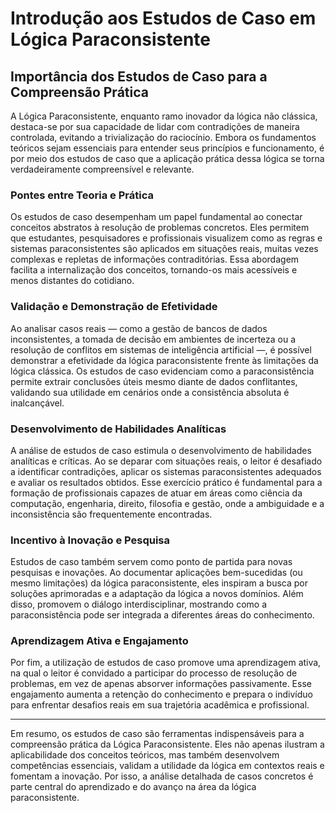 
# Introdução aos Estudos de Caso em Lógica Paraconsistente

## Importância dos Estudos de Caso para a Compreensão Prática

A Lógica Paraconsistente, enquanto ramo inovador da lógica não clássica, destaca-se por sua capacidade de lidar com contradições de maneira controlada, evitando a trivialização do raciocínio. Embora os fundamentos teóricos sejam essenciais para entender seus princípios e funcionamento, é por meio dos estudos de caso que a aplicação prática dessa lógica se torna verdadeiramente compreensível e relevante.

### Pontes entre Teoria e Prática

Os estudos de caso desempenham um papel fundamental ao conectar conceitos abstratos à resolução de problemas concretos. Eles permitem que estudantes, pesquisadores e profissionais visualizem como as regras e sistemas paraconsistentes são aplicados em situações reais, muitas vezes complexas e repletas de informações contraditórias. Essa abordagem facilita a internalização dos conceitos, tornando-os mais acessíveis e menos distantes do cotidiano.

### Validação e Demonstração de Efetividade

Ao analisar casos reais — como a gestão de bancos de dados inconsistentes, a tomada de decisão em ambientes de incerteza ou a resolução de conflitos em sistemas de inteligência artificial —, é possível demonstrar a efetividade da lógica paraconsistente frente às limitações da lógica clássica. Os estudos de caso evidenciam como a paraconsistência permite extrair conclusões úteis mesmo diante de dados conflitantes, validando sua utilidade em cenários onde a consistência absoluta é inalcançável.

### Desenvolvimento de Habilidades Analíticas

A análise de estudos de caso estimula o desenvolvimento de habilidades analíticas e críticas. Ao se deparar com situações reais, o leitor é desafiado a identificar contradições, aplicar os sistemas paraconsistentes adequados e avaliar os resultados obtidos. Esse exercício prático é fundamental para a formação de profissionais capazes de atuar em áreas como ciência da computação, engenharia, direito, filosofia e gestão, onde a ambiguidade e a inconsistência são frequentemente encontradas.

### Incentivo à Inovação e Pesquisa

Estudos de caso também servem como ponto de partida para novas pesquisas e inovações. Ao documentar aplicações bem-sucedidas (ou mesmo limitações) da lógica paraconsistente, eles inspiram a busca por soluções aprimoradas e a adaptação da lógica a novos domínios. Além disso, promovem o diálogo interdisciplinar, mostrando como a paraconsistência pode ser integrada a diferentes áreas do conhecimento.

### Aprendizagem Ativa e Engajamento

Por fim, a utilização de estudos de caso promove uma aprendizagem ativa, na qual o leitor é convidado a participar do processo de resolução de problemas, em vez de apenas absorver informações passivamente. Esse engajamento aumenta a retenção do conhecimento e prepara o indivíduo para enfrentar desafios reais em sua trajetória acadêmica e profissional.

---

Em resumo, os estudos de caso são ferramentas indispensáveis para a compreensão prática da Lógica Paraconsistente. Eles não apenas ilustram a aplicabilidade dos conceitos teóricos, mas também desenvolvem competências essenciais, validam a utilidade da lógica em contextos reais e fomentam a inovação. Por isso, a análise detalhada de casos concretos é parte central do aprendizado e do avanço na área da lógica paraconsistente.
```
